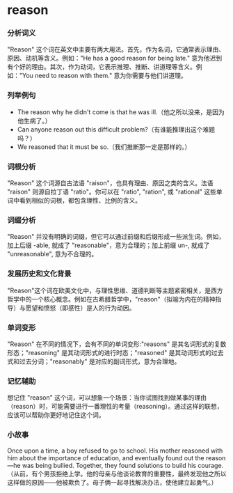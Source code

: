 # reason

### 分析词义

  

"Reason" 这个词在英文中主要有两大用法。首先，作为名词，它通常表示理由、原因、动机等含义。例如："He has a good reason for being late." 意为他迟到有个好的理由。其次，作为动词，它表示推理、推断、讲道理等含义。例如："You need to reason with them." 意为你需要与他们讲道理。

  

### 列举例句

  

*   The reason why he didn't come is that he was ill.（他之所以没来，是因为他生病了。）
*   Can anyone reason out this difficult problem?（有谁能推理出这个难题吗？）
*   We reasoned that it must be so.（我们推断那一定是那样的。）

  

### 词根分析

  

"Reason" 这个词源自古法语 "raison"，也具有理由、原因之类的含义。法语 "raison" 则源自拉丁语 "ratio"。你可以在 "ratio", "ration", 或 "rational" 这些单词中看到相似的词根，都包含理性、比例的含义。

  

### 词缀分析

  

"Reason" 并没有明确的词缀，但它可以通过前缀和后缀形成一些派生词。例如，加上后缀 -able, 就成了 "reasonable"，意为合理的；加上前缀 un-, 就成了 "unreasonable", 意为不合理的。

  

### 发展历史和文化背景

  

"Reason"这个词在欧美文化中，与理性思维、道德判断等主题紧密相关，是西方哲学中的一个核心概念。例如在古希腊哲学中，"reason"（拟喻为内在的精神指导）与愿望和愤怒（即感性）是人的行为动因。

  

### 单词变形

  

"Reason" 在不同的情况下，会有不同的单词变形:"reasons" 是其名词形式的复数形态；"reasoning" 是其动词形式的进行时态；"reasoned" 是其动词形式的过去式和过去分词；"reasonably" 是对应的副词形式，意为合理地。

  

### 记忆辅助

  

想记住 "reason" 这个词，可以想象一个场景：当你试图找到做某事的理由（reason）时，可能需要进行一番理性的考量（reasoning）。通过这样的联想，应该可以帮助你更好地记住这个词。

  

### 小故事

  

Once upon a time, a boy refused to go to school. His mother reasoned with him about the importance of education, and eventually found out the reason—he was being bullied. Together, they found solutions to build his courage.（从前，有个男孩拒绝上学。他的母亲与他谈论教育的重要性，最终发现他之所以这样做的原因——他被欺负了。母子俩一起寻找解决办法，使他建立起勇气。）

